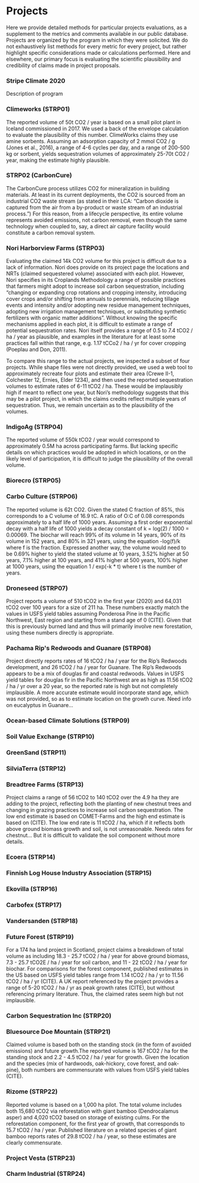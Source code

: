 # Projects

Here we provide detailed methods for particular projects evaluations, as a supplement to the metrics and comments available in our public database. Projects are organized by the program in which they were solicited. We do not exhaustively list methods for every metric for every project, but rather highlight specific considerations made or calculations performed. Here and elsewhere, our primary focus is evaluating the scientific plausibility and credibility of claims made in project proposals.

### Stripe Climate 2020

Description of program

### Climeworks (STRP01)

The reported volume of 50t CO2 / year is based on a small pilot plant in Iceland commissioned in 2017. We used a back of the envelope calculation to evaluate the plausibility of this number. ClimeWorks claims they use amine sorbents. Assuming an adsorption capacity of 2 mmol CO2 / g (Jones et al., 2016), a range of 4-6 cycles per day, and a range of 200-500 kg or sorbent, yields sequestration volumes of approximately 25-70t CO2 / year, making the estimate highly plausible.

### STRP02 (CarbonCure)

The CarbonCure process utilizes CO2 for mineralization in building materials. At least in its current deployments, the CO2 is sourced from an industrial CO2 waste stream (as stated in their LCA: “Carbon dioxide is captured from the air from a by-product or waste stream of an industrial process.”) For this reason, from a lifecycle perspective, its entire volume represents avoided emissions, not carbon removal, even though the same technology when coupled to, say, a direct air capture facility would constitute a carbon removal system.

### Nori Harborview Farms (STRP03)

Evaluating the claimed 14k CO2 volume for this project is difficult due to a lack of information. Nori does provide on its project page the locations and NRTs (claimed sequestered volume) associated with each plot. However, Nori specifies in its Croplands Methodology a range of possible practices that farmers might adopt to increase soil carbon sequestration, including “changing or expanding crop rotations and cropping intensity, introducing cover crops and/or shifting from annuals to perennials, reducing tillage events and intensity and/or adopting new residue management techniques, adopting new irrigation management techniques, or substituting synthetic fertilizers with organic matter additions”. Without knowing the specific mechanisms applied in each plot, it is difficult to estimate a range of potential sequestration rates. Nori itself provides a range of 0.5 to 7.4 tCO2 / ha / year as plausible, and examples in the literature for at least some practices fall within that range, e.g. 1.17 tCCo2 / ha /  yr for cover cropping (Poeplau and Don, 2011).

To compare this range to the actual projects, we inspected a subset of four projects. While shape files were not directly provided, we used a web tool to approximately recreate four plots and estimate their area (Crewe II-1, Colchester 12, Ernies, Elder 1234), and then used the reported sequestration volumes to estimate rates of 6-11 tCO2 / ha. These would be implausibly high if meant to reflect one year, but Nori’s methodology suggests that this may be a pilot project, in which the claims credits reflect multiple years of sequestration. Thus, we remain uncertain as to the plausibility of the volumes.

### IndigoAg (STRP04)

The reported volume of 550k tCO2 / year would correspond to approximately 0.5M ha across participating farms. But lacking specific details on which practices would be adopted in which locations, or on the likely level of participation, it is difficult to judge the plausibility of the overall volume.

### Biorecro (STRP05)

### Carbo Culture (STRP06)

The reported volume is 62t CO2. Given the stated C fraction of 85%, this corresponds to a C volume of 16.9 tC. A ratio of O:C of 0.08 corresponds approximately to a half life of 1000 years. Assuming a first order exponential decay with a half life of 1000 yields a decay constant of k = log(2) / 1000 = 0.00069. The biochar will reach 99% of its volume in 14 years, 90% of its volume in 152 years, and 80% in 321 years, using the equation -log(f)/k where f is the fraction. Expressed another way, the volume would need to be 0.69% higher to yield the stated volume at 10 years, 3.52% higher at 50 years, 7.1% higher at 100 years, and 41% higher at 500 years, 100% higher at 1000 years, using the equation 1 / exp(-k * t) where t is the number of years.

### Droneseed (STRP07)

Project reports a volume of 510 tCO2 in the first year (2020) and 64,031 tCO2 over 100 years for a size of  211 ha. These numbers exactly match the values in USFS yield tables assuming Ponderosa Pine in the Pacific Northwest, East region and starting from a stand age of 0 (CITE). Given that this is previously burned land and thus will primarily involve new forestation, using these numbers directly is appropriate.

### Pachama Rip's Redwoods and Guanare (STRP08)

Project directly reports rates of 16 tCO2 / ha / year for the Rip’s Redwoods development, and 26 tCO2 / ha / year for Guanare. The Rip’s Redwoods appears to be a mix of douglas fir and coastal redwoods. Values in USFS yield tables for douglas fir in the Pacific Northwest are as high as 11.56 tCO2 / ha / yr over a 20 year, so the reported rate is high but not completely implausible. A more accurate estimate would incorporate stand age, which was not provided, so as to estimate location on the growth curve. Need info on eucalyptus in Guanare... 

### Ocean-based Climate Solutions (STRP09)

### Soil Value Exchange (STRP10)

### GreenSand (STRP11)

### SilviaTerra (STRP12)

### Breadtree Farms (STRP13)

Project claims a range of 56 tCO2 to 140 tCO2 over the 4.9 ha they are adding to the project, reflecting both the planting of new chestnut trees and changing in grazing practices to increase soil carbon sequestration. The low end estimate is based on COMET-Farms and the high end estimate is based on (CITE). The low end rate is 11 tCO2 / ha, which if it reflects both above ground biomass growth and soil, is not unreasonable. Needs rates for chestnut… But it is difficult to validate the soil component without more details.

### Ecoera (STRP14)

### Finnish Log House Industry Association (STRP15)

### Ekovilla (STRP16)

### Carbofex (STRP17)

### Vandersanden (STRP18)

### Future Forest (STRP19)

For a 174 ha land project in Scotland, project claims a breakdown of total volume as including 18.3 - 25.7 tCO2 / ha / year for above ground biomass, 7.3 - 25.7 tCO2E / ha / year for soil carbon, and 11 - 22 tCO2 / ha / year for biochar. For comparisons for the forest component, published estimates in the US based on USFS yield tables range from 1.14 tCO2 / ha / yr to 11.56 tCO2 / ha / yr (CITE). A UK report referenced by the project provides a range of 5-20 tCO2 / ha / yr as peak growth rates (CITE), but without referencing primary literature. Thus, the claimed rates seem high but not implausible.

### Carbon Sequestration Inc (STRP20)

### Bluesource Doe Mountain (STRP21)

Claimed volume is based both on the standing stock (in the form of avoided emissions) and future growth.The reported volume is 167 tCO2 / ha for the standing stock and 2.2 - 4.5 tCO2 / ha / year for growth. Given the location and the species (mix of hardwoods, oak-hickory, cove forest, and oak-pine), both numbers are commensurate with values from USFS yield tables (CITE). 

### Rizome (STRP22)

Reported volume is based on a 1,000 ha pilot. The total volume includes both 15,680 tCO2 via reforestation with giant bamboo (Dendrocalamus asper) and 4,020 tCO2 based on storage of existing culms. For the reforestation component, for the first year of growth, that corresponds to 15.7 tCO2 / ha / year. Published literature on a related species of giant bamboo reports rates of 29.8 tCO2 / ha / year, so these estimates are clearly commensurate.

### Project Vesta (STRP23)

### Charm Industrial (STRP24)


